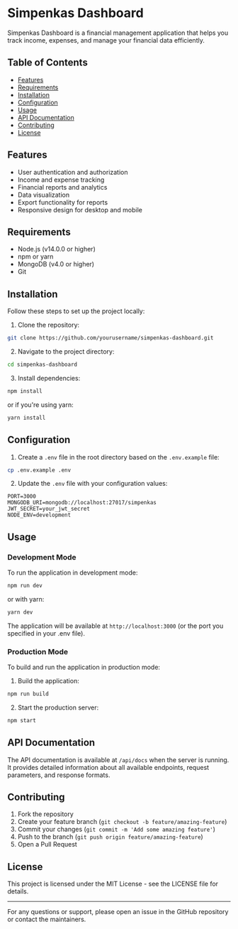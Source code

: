 # Simpenkas Dashboard

Simpenkas Dashboard is a financial management application that helps you track income, expenses, and manage your financial data efficiently.

## Table of Contents
- [Features](#features)
- [Requirements](#requirements)
- [Installation](#installation)
- [Configuration](#configuration)
- [Usage](#usage)
- [API Documentation](#api-documentation)
- [Contributing](#contributing)
- [License](#license)

## Features

- User authentication and authorization
- Income and expense tracking
- Financial reports and analytics
- Data visualization
- Export functionality for reports
- Responsive design for desktop and mobile

## Requirements

- Node.js (v14.0.0 or higher)
- npm or yarn
- MongoDB (v4.0 or higher)
- Git

## Installation

Follow these steps to set up the project locally:

1. Clone the repository:

```bash
git clone https://github.com/yourusername/simpenkas-dashboard.git
```

2. Navigate to the project directory:

```bash
cd simpenkas-dashboard
```

3. Install dependencies:

```bash
npm install
```

or if you're using yarn:

```bash
yarn install
```

## Configuration

1. Create a `.env` file in the root directory based on the `.env.example` file:

```bash
cp .env.example .env
```

2. Update the `.env` file with your configuration values:

```
PORT=3000
MONGODB_URI=mongodb://localhost:27017/simpenkas
JWT_SECRET=your_jwt_secret
NODE_ENV=development
```

## Usage

### Development Mode

To run the application in development mode:

```bash
npm run dev
```

or with yarn:

```bash
yarn dev
```

The application will be available at `http://localhost:3000` (or the port you specified in your .env file).

### Production Mode

To build and run the application in production mode:

1. Build the application:

```bash
npm run build
```

2. Start the production server:

```bash
npm start
```

## API Documentation

The API documentation is available at `/api/docs` when the server is running. It provides detailed information about all available endpoints, request parameters, and response formats.

## Contributing

1. Fork the repository
2. Create your feature branch (`git checkout -b feature/amazing-feature`)
3. Commit your changes (`git commit -m 'Add some amazing feature'`)
4. Push to the branch (`git push origin feature/amazing-feature`)
5. Open a Pull Request

## License

This project is licensed under the MIT License - see the LICENSE file for details.

---

For any questions or support, please open an issue in the GitHub repository or contact the maintainers.

